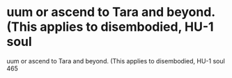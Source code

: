 # uum or ascend to Tara and beyond. (This applies to disembodied, HU-1 soul

uum or ascend to Tara and beyond. (This applies to disembodied, HU-1 soul
465